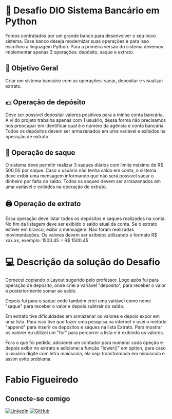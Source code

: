 # 🏦 Desafio DIO Sistema Bancário em Python

Fomos contratados por um grande banco para desenvolver o seu novo sistema. Esse banco deseja modernizar suas operações e para isso escolheu a linguagem Python. Para a primeira versão do sistema devemos implementar apenas 3 operações: depósito, saque e extrato.

## 📝 Objetivo Geral

Criar um sistema bancário com as operações: sacar, depositar e visualizar extrato.

## 💷 Operação de depósito

Deve ser possível depositar valores positivos para a minha conta bancária. A vi do projeto trabalha apenas com 1 usuário, dessa forma não precisamos nos preocupar em identificar qual é o número da agência e conta bancária. Todos os depósitos devem ser armazenados em uma variável e exibidos na operação de extrato.

## 💸 Operação de saque

O sistema deve permitir realizar 3 saques diários com limite máximo de R$ 500,00 por saque. Caso o usuário não tenha saldo em conta, o sistema deve exibir uma mensagem informando que não será possível sacar o dinheiro por falta de saldo. Todos os saques devem ser armazenados em uma variável e exibidos na operação de extrato.

## 🖨️ Operação de extrato

Essa operação deve listar todos os depósitos e saques realizados na conta. No fim da listagem deve ser exibido o saldo atual da conta. Se o extrato estiver em branco, exibir a mensagem: Não foram realizadas movimentações.
Os valores devem ser exibidos utilizando o formato R$ xxx.xx, exemplo:
1500.45 = R$ 1500.45

# 💻 Descrição da solução do Desafio

Comecei copiando o Layout sugerido pelo professor. Logo após fui para operação de depósito, onde criei a variável "deposito", para receber o valor e posteriormente somar ao saldo.

Depois fui para o saque onde também criei uma variável como nome "saque" para receber o valor e depois subtrair do saldo.

Em extrato tive dificuldades em armazenar os valores e depois expor em uma lista. Para isso tive que fazer uma pesquisa na internet e usei o metódo "append" para inserir os depositos e saques na lista Extrato. Para mostrar os valorer eu utilizei um "for" para percorrer a lista e ir exibindo os valores.

Fora o que foi pedido, adicionei um contador para numerar cada opeção e depois exibir no extrato e adicionei a função "lower()" em option, para caso o usuário digite com letra maiúscula, ela seja transformada em minúscula e assim evite problema.

# Fabio Figueiredo

## Conecte-se comigo
[![LinkedIn](https://img.shields.io/badge/LinkedIn-0077B5?style=for-the-badge&logo=linkedin&logoColor=white)](https://www.linkedin.com/in/fabio-figueiredo-295a8191)
[![GitHub](https://img.shields.io/badge/GitHub-100000?style=for-the-badge&logo=github&logoColor=white)](https://github.com/fabioffigueiredo)
